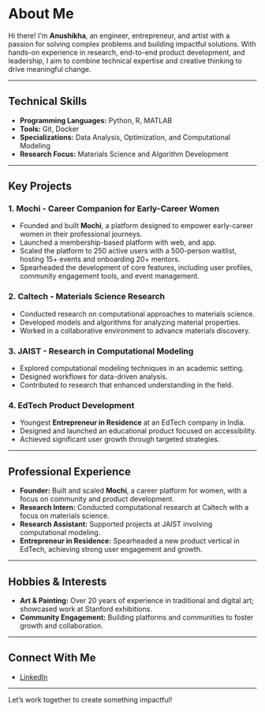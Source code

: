 # About Me
Hi there! I'm **Anushikha**, an engineer, entrepreneur, and artist with a passion for solving complex problems and building impactful solutions. With hands-on experience in research, end-to-end product development, and leadership, I aim to combine technical expertise and creative thinking to drive meaningful change.

---

## Technical Skills
- **Programming Languages:** Python, R, MATLAB
- **Tools:** Git, Docker
- **Specializations:** Data Analysis, Optimization, and Computational Modeling
- **Research Focus:** Materials Science and Algorithm Development

---

## Key Projects
### 1. **Mochi - Career Companion for Early-Career Women**
- Founded and built **Mochi**, a platform designed to empower early-career women in their professional journeys.
- Launched a membership-based platform with web, and app.
- Scaled the platform to 250 active users with a 500-person waitlist, hosting 15+ events and onboarding 20+ mentors.
- Spearheaded the development of core features, including user profiles, community engagement tools, and event management.

### 2. **Caltech - Materials Science Research**
- Conducted research on computational approaches to materials science.
- Developed models and algorithms for analyzing material properties.
- Worked in a collaborative environment to advance materials discovery.

### 3. **JAIST - Research in Computational Modeling**
- Explored computational modeling techniques in an academic setting.
- Designed workflows for data-driven analysis.
- Contributed to research that enhanced understanding in the field.

### 4. **EdTech Product Development**
- Youngest **Entrepreneur in Residence** at an EdTech company in India.
- Designed and launched an educational product focused on accessibility.
- Achieved significant user growth through targeted strategies.

---

## Professional Experience
- **Founder:** Built and scaled **Mochi**, a career platform for women, with a focus on community and product development.
- **Research Intern:** Conducted computational research at Caltech with a focus on materials science.
- **Research Assistant:** Supported projects at JAIST involving computational modeling.
- **Entrepreneur in Residence:** Spearheaded a new product vertical in EdTech, achieving strong user engagement and growth.

---

## Hobbies & Interests
- **Art & Painting:** Over 20 years of experience in traditional and digital art; showcased work at Stanford exhibitions.
- **Community Engagement:** Building platforms and communities to foster growth and collaboration.

---

## Connect With Me
- [LinkedIn](https://linkedin.com/in/anushikha)

---

Let’s work together to create something impactful!
